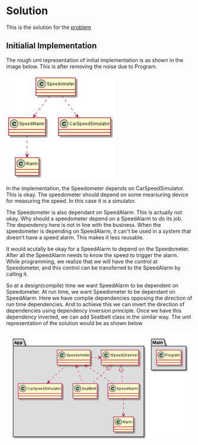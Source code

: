 # Solution

This is the solution for the [problem](https://github.com/WonderTools/design-patterns/blob/master/Problem01/Assignment/ProblemStatement.md)

## Initialial Implementation

The rough uml representation of initial implementation is as shown in the image below. This is after removing the noise due to Program.

![Initial Implementation Noise Removed](Problem2.png)

In the implementation, the Speedometer depends on CarSpeedSimulator. This is okay. The speedometer should depend on some mearsuring device for measuring the speed. In this case it is a simulator. 

The Speedometer is also dependant on SpeedAlarm. This is actually not okay. Why should a speedometer depend on a SpeedAlarm to do its job. The dependency here is not in line with the business. When the speedometer is depending on SpeedAlarm, it can't be used in a system that doesn't have a speed alarm. This makes it less reusable.

It would acutally be okay for a SpeedAlarm to depend on the Speedometer. After all the SpeedAlarm needs to know the speed to trigger the alarm. While programming, we realize that we will have the control at Speedometer, and this control can be transferred to the SpeedAlarm by calling it. 

So at a design(compile) time we want SpeedAlarm to be dependent on Speedometer. At run time, we want Speedometer to be dependant on SpeedAlarm. Here we have compile dependencies opposing the direction of run time dependencies. And to achieve this we can invert the direction of dependencies using dependency inversion principle. Once we have this dependency inverted, we can add Seatbelt class in the similar way. The uml representation of the solution would be as shown below

![Solution](Solution.png)
